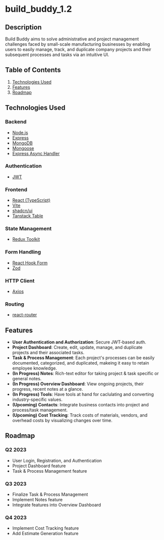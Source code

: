# build_buddy_1.2

## Description

Build Buddy aims to solve administrative and project management challenges faced by small-scale manufacturing businesses by enabling users to easily manage, track, and duplicate company projects and their subsequent processes and tasks via an intuitive UI.

## Table of Contents

1. [Technologies Used](#technologies-used)
2. [Features](#features)
3. [Roadmap](#roadmap)

## Technologies Used

### **Backend**

- [Node.js](https://nodejs.org/en/docs/)
- [Express](https://expressjs.com/)
- [MongoDB](https://docs.mongodb.com/)
- [Mongoose](https://mongoosejs.com/docs/index.html)
- [Express Async Handler](https://www.npmjs.com/package/express-async-handler)

### **Authentication**

- [JWT](https://jwt.io/introduction/)

### **Frontend**

- [React (TypeScript)](https://reactjs.org/docs/getting-started.html)
- [Vite](https://vitejs.dev/guide/)
- [shadcn/ui](https://shadcn.github.io/ui/)
- [Tanstack Table](https://tanstack.com/table/v8)

### **State Management**

- [Redux Toolkit](https://redux-toolkit.js.org/)

### **Form Handling**

- [React Hook Form](https://react-hook-form.com/)
- [Zod](https://github.com/colinhacks/zod)

### **HTTP Client**

- [Axios](https://axios-http.com/docs/intro)

### **Routing**

- [react-router](https://reactrouter.com/)

## Features

- **User Authentication and Authorization**: Secure JWT-based auth.
- **Project Dashboard**: Create, edit, update, manage, and duplicate projects and their associated tasks.
- **Task & Process Management**: Each project's processes can be easily documented, categorized, and duplicated, makeing it easy to retain employee knowledge.
- **(In Progress) Notes**: Rich-text editor for taking project & task specific or general notes.
- **(In Progress) Overview Dashboard**: View ongoing projects, their progress, recent notes at a glance.
- **(In Progress) Tools**: Have tools at hand for caclulating and converting industry-specific values.
- **(Upcoming) Contacts**: Integrate business contacts into project and process/task management.
- **(Upcoming) Cost Tracking**: Track costs of materials, vendors, and overhead costs by visualizing changes over time.

## Roadmap

### Q2 2023

- User Login, Registration, and Authentication
- Project Dashboard feature
- Task & Process Management feature

### Q3 2023

- Finalize Task & Process Management
- Implement Notes feature
- Integrate features into Overview Dashboard

### Q4 2023

- Implement Cost Tracking feature
- Add Estimate Generation feature
